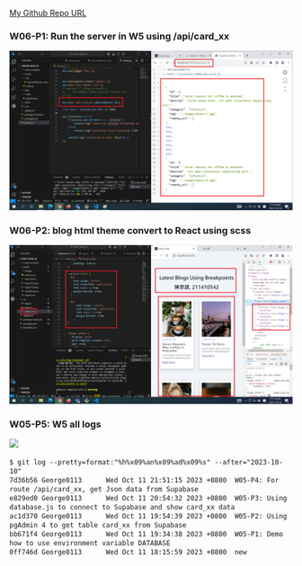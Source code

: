 [My Github Repo URL](https://github.com/George0113/1121-wp1-demo-211410542.git)

### W06-P1: Run the server in W5 using /api/card_xx

![](w06-p1.png)

### W06-P2: blog html theme convert to React using scss

![](w06-p2.png)

### W05-P5: W5 all logs

![](w05-p5.png)

```
$ git log --pretty=format:"%h%x09%an%x09%ad%x09%s" --after="2023-10-10"
7d36b56 George0113      Wed Oct 11 21:51:15 2023 +0800  W05-P4: For route /api/card_xx, get Json data from Supabase
e829ed0 George0113      Wed Oct 11 20:54:32 2023 +0800  W05-P3: Using database.js to connect to Supabase and show card_xx data
ac1d370 George0113      Wed Oct 11 19:54:39 2023 +0800  W05-P2: Using pgAdmin 4 to get table card_xx from Supabase
bb671f4 George0113      Wed Oct 11 19:34:38 2023 +0800  W05-P1: Demo how to use environment variable DATABASE
0ff746d George0113      Wed Oct 11 18:15:59 2023 +0800  new
```
